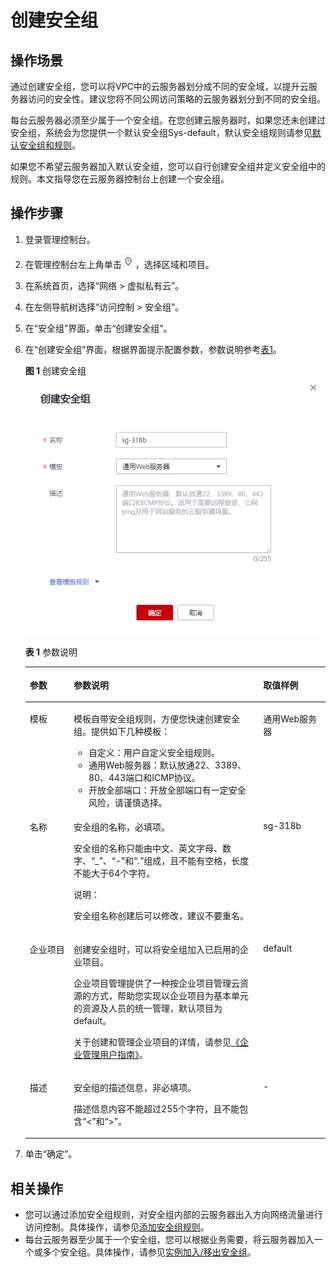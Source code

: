 # 创建安全组<a name="zh-cn_topic_0013748715"></a>

## 操作场景<a name="sffef656c3c374bd991340bf92387eaa3"></a>

通过创建安全组，您可以将VPC中的云服务器划分成不同的安全域，以提升云服务器访问的安全性。建议您将不同公网访问策略的云服务器划分到不同的安全组。

每台云服务器必须至少属于一个安全组。在您创建云服务器时，如果您还未创建过安全组，系统会为您提供一个默认安全组Sys-default，默认安全组规则请参见[默认安全组和规则](默认安全组和规则.md)。

如果您不希望云服务器加入默认安全组，您可以自行创建安全组并定义安全组中的规则。本文指导您在云服务器控制台上创建一个安全组。

## 操作步骤<a name="section21550084202956"></a>

1.  登录管理控制台。

1.  在管理控制台左上角单击![](figures/icon-region.png)，选择区域和项目。
2.  在系统首页，选择“网络 \> 虚拟私有云”。
3.  在左侧导航树选择“访问控制 \> 安全组”。
4.  在“安全组”界面，单击“创建安全组”。
5.  在“创建安全组”界面，根据界面提示配置参数，参数说明参考[表1](#table65377617111335)。

    **图 1**  创建安全组<a name="fig9722141553613"></a>  
    ![](figures/创建安全组.png "创建安全组")

    **表 1**  参数说明

    <a name="table65377617111335"></a>
    <table><thead align="left"><tr id="row63201700111335"><th class="cellrowborder" valign="top" width="14.636363636363637%" id="mcps1.2.4.1.1"><p id="p24582101111429"><a name="p24582101111429"></a><a name="p24582101111429"></a>参数</p>
    </th>
    <th class="cellrowborder" valign="top" width="63.141414141414145%" id="mcps1.2.4.1.2"><p id="p44993128111429"><a name="p44993128111429"></a><a name="p44993128111429"></a>参数说明</p>
    </th>
    <th class="cellrowborder" valign="top" width="22.222222222222225%" id="mcps1.2.4.1.3"><p id="p20564789111429"><a name="p20564789111429"></a><a name="p20564789111429"></a>取值样例</p>
    </th>
    </tr>
    </thead>
    <tbody><tr id="row32223231408"><td class="cellrowborder" valign="top" width="14.636363636363637%" headers="mcps1.2.4.1.1 "><p id="p82241323144010"><a name="p82241323144010"></a><a name="p82241323144010"></a>模板</p>
    </td>
    <td class="cellrowborder" valign="top" width="63.141414141414145%" headers="mcps1.2.4.1.2 "><p id="p8100155820442"><a name="p8100155820442"></a><a name="p8100155820442"></a>模板自带安全组规则，方便您快速创建安全组。提供如下几种模板：</p>
    <a name="ul194131931155417"></a><a name="ul194131931155417"></a><ul id="ul194131931155417"><li>自定义：用户自定义安全组规则。</li><li>通用Web服务器：默认放通22、3389、80、443端口和ICMP协议。</li><li>开放全部端口：开放全部端口有一定安全风险，请谨慎选择。</li></ul>
    </td>
    <td class="cellrowborder" valign="top" width="22.222222222222225%" headers="mcps1.2.4.1.3 "><p id="p122518230400"><a name="p122518230400"></a><a name="p122518230400"></a>通用Web服务器</p>
    </td>
    </tr>
    <tr id="row27615987111335"><td class="cellrowborder" valign="top" width="14.636363636363637%" headers="mcps1.2.4.1.1 "><p id="p36766359111429"><a name="p36766359111429"></a><a name="p36766359111429"></a>名称</p>
    </td>
    <td class="cellrowborder" valign="top" width="63.141414141414145%" headers="mcps1.2.4.1.2 "><p id="p25285117111429"><a name="p25285117111429"></a><a name="p25285117111429"></a>安全组的名称，必填项。</p>
    <p id="p26239466111429"><a name="p26239466111429"></a><a name="p26239466111429"></a>安全组的名称只能由中文、英文字母、数字、“_”、“-”和“.”组成，且不能有空格，长度不能大于64个字符。</p>
    <div class="note" id="note26071625172323"><a name="note26071625172323"></a><a name="note26071625172323"></a><span class="notetitle"> 说明： </span><div class="notebody"><p id="p33318039172323"><a name="p33318039172323"></a><a name="p33318039172323"></a>安全组名称创建后可以修改，建议不要重名。</p>
    </div></div>
    </td>
    <td class="cellrowborder" valign="top" width="22.222222222222225%" headers="mcps1.2.4.1.3 "><p id="p2544634111429"><a name="p2544634111429"></a><a name="p2544634111429"></a>sg-318b</p>
    </td>
    </tr>
    <tr id="row9162654102214"><td class="cellrowborder" valign="top" width="14.636363636363637%" headers="mcps1.2.4.1.1 "><p id="p128872057193916"><a name="p128872057193916"></a><a name="p128872057193916"></a>企业项目</p>
    </td>
    <td class="cellrowborder" valign="top" width="63.141414141414145%" headers="mcps1.2.4.1.2 "><p id="p260812488536"><a name="p260812488536"></a><a name="p260812488536"></a>创建安全组时，可以将安全组加入已启用的企业项目。</p>
    <p id="p5242161295416"><a name="p5242161295416"></a><a name="p5242161295416"></a>企业项目管理提供了一种按企业项目管理云资源的方式，帮助您实现以企业项目为基本单元的资源及人员的统一管理，默认项目为default。</p>
    <p id="p101101523810"><a name="p101101523810"></a><a name="p101101523810"></a>关于创建和管理企业项目的详情，请参见<a href="https://support.huaweicloud.com/usermanual-em/zh-cn_topic_0131965280.html" target="_blank" rel="noopener noreferrer">《企业管理用户指南》</a>。</p>
    </td>
    <td class="cellrowborder" valign="top" width="22.222222222222225%" headers="mcps1.2.4.1.3 "><p id="p688765711391"><a name="p688765711391"></a><a name="p688765711391"></a>default</p>
    </td>
    </tr>
    <tr id="row62170006111335"><td class="cellrowborder" valign="top" width="14.636363636363637%" headers="mcps1.2.4.1.1 "><p id="p43099508111429"><a name="p43099508111429"></a><a name="p43099508111429"></a>描述</p>
    </td>
    <td class="cellrowborder" valign="top" width="63.141414141414145%" headers="mcps1.2.4.1.2 "><p id="p1399275111429"><a name="p1399275111429"></a><a name="p1399275111429"></a>安全组的描述信息，非必填项。</p>
    <p id="p12593482111429"><a name="p12593482111429"></a><a name="p12593482111429"></a>描述信息内容不能超过255个字符，且不能包含“&lt;”和“&gt;”。</p>
    </td>
    <td class="cellrowborder" valign="top" width="22.222222222222225%" headers="mcps1.2.4.1.3 "><p id="p13439131111429"><a name="p13439131111429"></a><a name="p13439131111429"></a>-</p>
    </td>
    </tr>
    </tbody>
    </table>

6.  单击“确定”。

## 相关操作<a name="section724315514014"></a>

-   您可以通过添加安全组规则，对安全组内部的云服务器出入方向网络流量进行访问控制。具体操作，请参见[添加安全组规则](添加安全组规则.md)。
-   每台云服务器至少属于一个安全组，您可以根据业务需要，将云服务器加入一个或多个安全组。具体操作，请参见[实例加入/移出安全组](实例加入-移出安全组.md)。

